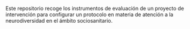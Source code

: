 Este repositorio recoge los instrumentos de evaluación de un proyecto de intervención para configurar un protocolo en materia de atención a la neurodiversidad en el ámbito sociosanitario.
